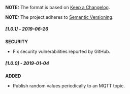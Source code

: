 **NOTE:** The format is based on [Keep a Changelog](http://keepachangelog.com/en/1.0.0/).

**NOTE:** The project adheres to [Semantic Versioning](http://semver.org/spec/v2.0.0.html).

##### [1.0.1] - 2019-06-26

**SECURITY**

* Fix security vulnerabilities reported by GitHub.


##### [1.0.0] - 2019-01-04

**ADDED**

* Publish random values periodically to an MQTT topic.

